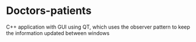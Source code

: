 # Doctors-patients
C++ application with GUI using QT, which uses the observer pattern to keep the information updated between windows
